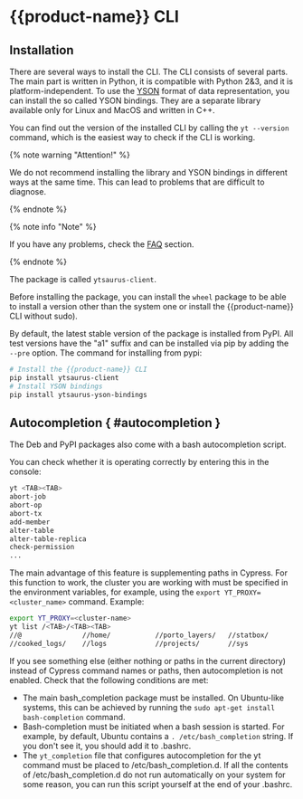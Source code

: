 # {{product-name}} CLI

## Installation

There are several ways to install the CLI.
The CLI consists of several parts. The main part is written in Python, it is compatible with Python 2&3, and it is platform-independent.
To use the [YSON](../../../user-guide/storage/yson.md) format of data representation, you can install the so called YSON bindings.
They are a separate library available only for Linux and MacOS and written in C++.

You can find out the version of the installed CLI by calling the `yt --version` command, which is the easiest way to check if the CLI is working.

{% note warning "Attention!" %}

We do not recommend installing the library and YSON bindings in different ways at the same time.
This can lead to problems that are difficult to diagnose.

{% endnote %}

{% note info "Note" %}

If you have any problems, check the [FAQ](../../../faq/faq.md) section.

{% endnote %}

The package is called `ytsaurus-client`.

Before installing the package, you can install the `wheel` package to be able to install a version other than the system one or
install the {{product-name}} CLI without sudo).

By default, the latest stable version of the package is installed from PyPI.
All test versions have the "a1" suffix and can be installed via pip by adding the `--pre` option.
The command for installing from pypi:
```bash
# Install the {{product-name}} CLI
pip install ytsaurus-client
# Install YSON bindings
pip install ytsaurus-yson-bindings
```

## Autocompletion { #autocompletion }

The Deb and PyPI packages also come with a bash autocompletion script.

You can check whether it is operating correctly by entering this in the console:

```bash
yt <TAB><TAB>
abort-job
abort-op
abort-tx
add-member
alter-table
alter-table-replica
check-permission
...
```

The main advantage of this feature is supplementing paths in Cypress. For this function to work, the cluster you are working with must be specified in the environment variables, for example, using the `export YT_PROXY=<cluster_name>` command. Example:

```bash
export YT_PROXY=<cluster-name>
yt list /<TAB>/<TAB><TAB>
//@               //home/           //porto_layers/   //statbox/        //test_q_roc_auc  //trash           //userfeat/       //userstats/
//cooked_logs/    //logs            //projects/       //sys             //tmp/            //userdata/       //user_sessions/
```

If you see something else (either nothing or paths in the current directory) instead of Cypress command names or paths, then autocompletion is not enabled. Check that the following conditions are met:

- The main bash_completion package must be installed. On Ubuntu-like systems, this can be achieved by running the `sudo apt-get install bash-completion` command.
- Bash-completion must be initiated when a bash session is started. For example, by default, Ubuntu contains a `. /etc/bash_completion` string. If you don't see it, you should add it to .bashrc.
- The `yt_completion` file that configures autocompletion for the yt command must be placed to /etc/bash_completion.d. If all the contents of /etc/bash_completion.d do not run automatically on your system for some reason, you can run this script yourself at the end of your .bashrc.
